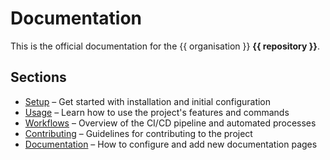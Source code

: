 # Documentation

This is the official documentation for the {{ organisation }} **{{ repository }}**.

## Sections

- [Setup](setup.md) – Get started with installation and initial configuration
- [Usage](usage.md) – Learn how to use the project's features and commands
- [Workflows](workflows.md) – Overview of the CI/CD pipeline and automated processes
- [Contributing](contributing.md) – Guidelines for contributing to the project
- [Documentation](documentation.md) – How to configure and add new documentation pages

